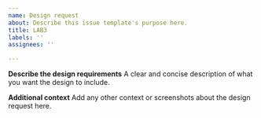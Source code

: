 ```yaml
---
name: Design request
about: Describe this issue template's purpose here.
title: LAB3
labels: ''
assignees: ''

---
```


**Describe the design requirements**
A clear and concise description of what you want the design to include.

**Additional context**
Add any other context or screenshots about the design request here.
